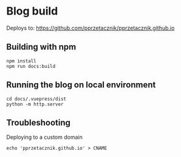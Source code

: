# Blog build

Deploys to: https://github.com/pprzetacznik/pprzetacznik.github.io

## Building with npm

```
npm install
npm run docs:build
```

## Running the blog on local environment

```
cd docs/.vuepress/dist
python -m http.server
```

## Troubleshooting

Deploying to a custom domain
```
echo 'pprzetacznik.github.io' > CNAME
```
